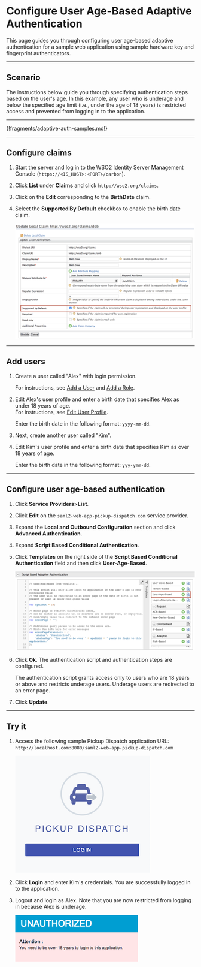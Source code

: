# Configure User Age-Based Adaptive Authentication

This page guides you through configuring user age-based adaptive authentication for a sample web application using sample hardware key and fingerprint authenticators. 

----

## Scenario

The instructions below guide you through specifying authentication steps based on the user's age. In this example, any user who is underage and below the specified age limit (i.e., under the age of 18 years) is restricted access and prevented from logging in to the application.

----

{!fragments/adaptive-auth-samples.md!}

----

## Configure claims

1.  Start the server and log in to the WSO2 Identity Server Management Console (`https://<IS_HOST>:<PORT>/carbon`).

2.  Click **List** under **Claims** and click `http://wso2.org/claims`.

3.  Click on the **Edit** corresponding to the **BirthDate** claim.

4.  Select the **Supported By Default** checkbox to enable the birth
    date claim.  

    ![Enable supported by default for dob claim](../../assets/img/samples/enable-dob-claim.png)

----

## Add users

1.  Create a user called "Alex" with login permission.

    For instructions, see [Add a User](../../guides/identity-lifecycles/admin-creation-workflow/) and [Add a Role](../../guides/identity-lifecycles/add-user-roles/).

2. Edit Alex's user profile and enter a birth date that specifies Alex as under 18 years of age.  
    For instructions, see [Edit User Profile](../../guides/identity-lifecycles/update-profile/).

    Enter the birth date in the following format: `yyyy-mm-dd`.

3.  Next, create another user called "Kim".

4.  Edit Kim's user profile and enter a birth date that specifies Kim as over 18 years of age.

    Enter the birth date in the following format: `yyy-ymm-dd`.

----

## Configure user age-based authentication

1.  Click **Service Providers>List**.

2.  Click **Edit** on the `saml2-web-app-pickup-dispatch.com` service provider.

3.  Expand the **Local and Outbound Configuration** section and click **Advanced Authentication**.

4.  Expand **Script Based Conditional Authentication**.

5.  Click **Templates** on the right side of the **Script Based Conditional Authentication** field and then click **User-Age-Based**. 

    ![User age based template](../../assets/img/samples/user-age-based-template.png)

6.  Click **Ok**. The authentication script and authentication steps
    are configured. 
    
    The authentication script grants access only to users who are 18 years or above and restricts underage users.
    Underage users are redirected to an error page.

7.  Click **Update**.

----

## Try it

1.  Access the following sample Pickup Dispatch application URL:
    `http://localhost.com:8080/saml2-web-app-pickup-dispatch.com`

    ![Pickup Dispatch login](../../assets/img/samples/dispatch-login.png)

2.  Click **Login** and enter Kim's credentials. You are successfully
    logged in to the application.  

3.  Logout and login as Alex. Note that you are now restricted from
    logging in because Alex is underage.  

    ![Error message based on age validation](../../assets/img/samples/age-validation.png)